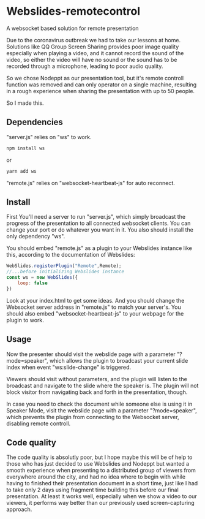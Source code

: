 # Webslides-remotecontrol
A websocket based solution for remote presentation

Due to the coronavirus outbreak we had to take our lessons at home. Solutions like QQ Group Screen Sharing provides poor image quality especially when playing a video, and it cannot record the sound of the video, so either the video will have no sound or the sound has to be recorded through a microphone, leading to poor audio quality.
 
So we chose Nodeppt as our presentation tool, but it's remote controll function was removed and can only operator on a single machine, resulting in a rough experience when sharing the presentation with up to 50 people. 

So I made this. 

## Dependencies

"server.js" relies on "ws" to work.
``` bash
npm install ws
```
or
```bash
yarn add ws
```

"remote.js" relies on "websocket-heartbeat-js" for auto reconnect.

## Install

First You'll need a server to run "server.js", which simply broadcast the progress of the presentation to all connected websocket clients. You can change your port or do whatever you want in it. You also should install the only dependency "ws".

You should embed "remote.js" as a plugin to your Webslides instance like this, according to the documentation of Webslides:

``` javascript
WebSlides.registerPlugin("Remote",Remote);
//...before initializing Webslides instance
const ws = new WebSlides({
    loop: false
})
```

Look at your index.html to get some ideas. And you should change the Websocket server address in "remote.js" to match your server's.
You should also embed "websocket-heartbeat-js" to your webpage for the plugin to work.

## Usage

Now the presenter should visit the webslide page with a parameter "?mode=speaker", which allows the plugin to broadcast your current slide index when event "ws:slide-change" is triggered.

Viewers should visit without parameters, and the plugin will listen to the broadcast and navigate to the slide where the speaker is. The plugin will not block visitor from navigating back and forth in the presentation, though.

In case you need to check the document while someone else is using it in Speaker Mode, visit the webslide page with a parameter "?mode=speaker", which prevents the plugin from connecting to the Websocket server, disabling remote controll.

## Code quality

The code quality is absolutly poor, but I hope maybe this will be of help to those who has just decided to use Webslides and Nodeppt but wanted a smooth experience when presenting to a distributed group of viewers from everywhere around the city, and had no idea where to begin with while having to finished their presentation document in a short time, just like I had to take only 2 days using fragment time building this before our final presentation.
At least it works well, especially when we show a video to our viewers, it performs way better than our previously used screen-capturing approach.
